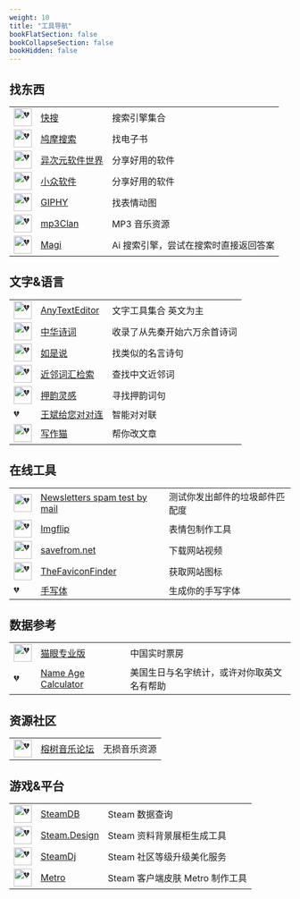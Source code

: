 ```yaml
---
weight: 10
title: "工具导航"
bookFlatSection: false
bookCollapseSection: false
bookHidden: false
---
```


<style>
table th:first-of-type {
    min-width: 56px;
}
table th:nth-of-type(2) {
    width: 35%;
}
table th:nth-of-type(3) {
    width: 57%;
}
</style>



## 找东西

|  |  |  |
| ---- | ---- | ---- |
| <img loading="lazy" width="32px" alt="💔" src="https://search.chongbuluo.com/favicon.ico"> | [快搜](https://search.chongbuluo.com/) | 搜索引擎集合 |
| <img loading="lazy" width="32px" alt="💔" src="https://www.jiumodiary.com/images/apple/apple-57.png"> | [鸠摩搜索](https://www.jiumodiary.com/) | 找电子书 |
| <img loading="lazy" width="32px" alt="💔" src="https://cdn.iplaysoft.com/ips/icon/favicon-v1/favicon.ico"> | [异次元软件世界](https://www.iplaysoft.com) | 分享好用的软件 |
| <img loading="lazy" width="32px" alt="💔" src="https://img3.appinn.net/static/wp-content/uploads/Appinn-icon-32.jpg"> | [小众软件](https://www.appinn.com) | 分享好用的软件 |
| <img loading="lazy" width="32px" alt="💔" src="https://giphy.com/static/img/icons/apple-touch-icon-120px.png"> | [GIPHY](https://giphy.com/) | 找表情动图 |
| <img loading="lazy" width="32px" alt="💔" src="http://mp3clan.com/favicon.ico"> | [mp3Clan](http://mp3clan.com) | MP3 音乐资源 |
| <img loading="lazy" width="32px" alt="💔" src="https://magi.com/assets/icons/favicon-32x32.png"> | [Magi](https://magi.com/) | Ai 搜索引擎，尝试在搜索时直接返回答案 |

## 文字&语言

|  |  |  |
| ---- | ---- | ---- |
| <img loading="lazy" width="32px" alt="💔" src="https://www.anytexteditor.com/favicon-32x32.png"> | [AnyTextEditor](https://anytexteditor.com/) | 文字工具集合 英文为主 |
| <img loading="lazy" width="32px" alt="💔" src="https://www.shi-ci.com/favicon.ico"> | [中华诗词](https://www.shi-ci.com/) | 收录了从先秦开始六万余首诗词 |
| <img loading="lazy" width="32px" alt="💔" src="https://saying.mingdawoo.com/static/img/common/ming.logo.png"> | [如是说](https://saying.mingdawoo.com/) | 找类似的名言诗句 |
| <img loading="lazy" width="32px" alt="💔" src="	https://tool.mingdawoo.com/lang/nearby_word/static/img/common/bird.logo.png"> | [近邻词汇检索](https://tool.mingdawoo.com/lang/nearby_word/) | 查找中文近邻词 |
| <img loading="lazy" width="32px" alt="💔" src="https://rhyme.niucodata.com/favicon.ico"> | [押韵灵感](https://rhyme.niucodata.com/) | 寻找押韵词句 |
| 💔 | [王斌给您对对连](https://ai.binwang.me/couplet/) | 智能对对联 |
| <img loading="lazy" width="32px" alt="💔" src="https://uranus-static.oss-accelerate.aliyuncs.com/xiezuocat/favicon.ico"> | [写作猫](https://xiezuocat.com/) | 帮你改文章 |


## 在线工具

|  |  |  |
| ---- | ---- | ---- |
| <img loading="lazy" width="32px" alt="💔" src="https://www.mail-tester.com/img/favicon.png"> | [Newsletters spam test by mail](https://www.mail-tester.com/) | 测试你发出邮件的垃圾邮件匹配度 |
| <img loading="lazy" width="32px" alt="💔" src="https://imgflip.com/favicon.ico"> | [Imgflip](https://imgflip.com) | 表情包制作工具 |
| <img loading="lazy" width="32px" alt="💔" src="https://en.savefrom.net/apple-touch-icon.png"> | [savefrom.net](https://savefrom.net/) | 下载网站视频 |
| <img loading="lazy" width="32px" alt="💔" src="http://besticon-demo.herokuapp.com/favicon.ico"> | [TheFaviconFinder](https://besticon-demo.herokuapp.com/) | 获取网站图标 |
| 💔 | [手写体](http://59.108.48.27/flexifont-chn/home/) | 生成你的手写字体 |

## 数据参考

|  |  |  |
| ---- | ---- | ---- |
| <img loading="lazy" width="32px" alt="💔" src="	https://obj.pipi.cn/festatic/piaofang/moviepro/favicon.ico"> | [猫眼专业版](https://piaofang.maoyan.com/dashboard) | 中国实时票房 |
| 💔 | [Name Age Calculator](http://rhiever.github.io/name-age-calculator/index.html?Gender=F&Name=Ashley) | 美国生日与名字统计，或许对你取英文名有帮助 |

## 资源社区

|  |  |  |
| ---- | ---- | ---- |
| <img loading="lazy" width="32px" alt="💔" src="https://rsdsd.cc/favicon.ico"> | [榕树音乐论坛](https://rsdsd.cc) | 无损音乐资源 |

## 游戏&平台

|  |  |  |
| ---- | ---- | ---- |
| <img loading="lazy" width="32px" alt="💔" src="https://steamdb.info/favicon.ico"> | [SteamDB](https://steamdb.info/) | Steam 数据查询 |
| <img loading="lazy" width="32px" alt="💔" src="https://steam.design/favicon-32x32.png"> | [Steam.Design](https://steam.design/) | Steam 资料背景展柜生成工具 |
| <img loading="lazy" width="32px" alt="💔" src="http://steamdj.com/favicon.ico"> | [SteamDj](http://steamdj.com/favicon.ico) | Steam 社区等级升级美化服务 |
| <img loading="lazy" width="32px" alt="💔" src="https://metroforsteam.com/assets/favicon.ico"> | [Metro](https://metroforsteam.com) | Steam 客户端皮肤 Metro 制作工具 |



